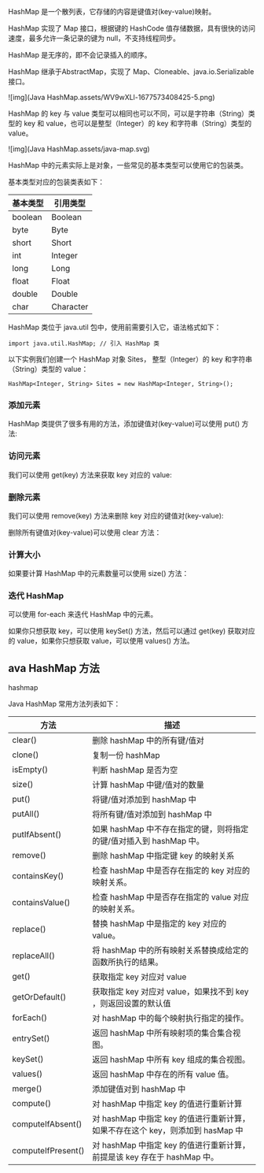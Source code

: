 HashMap 是一个散列表，它存储的内容是键值对(key-value)映射。

HashMap 实现了 Map 接口，根据键的 HashCode 值存储数据，具有很快的访问速度，最多允许一条记录的键为 null，不支持线程同步。

HashMap 是无序的，即不会记录插入的顺序。

HashMap 继承于AbstractMap，实现了 Map、Cloneable、java.io.Serializable 接口。

![img](Java HashMap.assets/WV9wXLl-1677573408425-5.png)

HashMap 的 key 与 value 类型可以相同也可以不同，可以是字符串（String）类型的 key 和 value，也可以是整型（Integer）的 key 和字符串（String）类型的 value。

![img](Java HashMap.assets/java-map.svg)

HashMap 中的元素实际上是对象，一些常见的基本类型可以使用它的包装类。

基本类型对应的包装类表如下：

| 基本类型 | 引用类型  |
| -------- | --------- |
| boolean  | Boolean   |
| byte     | Byte      |
| short    | Short     |
| int      | Integer   |
| long     | Long      |
| float    | Float     |
| double   | Double    |
| char     | Character |

HashMap 类位于 java.util 包中，使用前需要引入它，语法格式如下：

```
import java.util.HashMap; // 引入 HashMap 类
```

以下实例我们创建一个 HashMap 对象 Sites， 整型（Integer）的 key 和字符串（String）类型的 value：

```
HashMap<Integer, String> Sites = new HashMap<Integer, String>();
```

### 添加元素

HashMap 类提供了很多有用的方法，添加键值对(key-value)可以使用 put() 方法:

### 访问元素

我们可以使用 get(key) 方法来获取 key 对应的 value:

### 删除元素

我们可以使用 remove(key) 方法来删除 key 对应的键值对(key-value):

删除所有键值对(key-value)可以使用 clear 方法：

### 计算大小

如果要计算 HashMap 中的元素数量可以使用 size() 方法：

### 迭代 HashMap

可以使用 for-each 来迭代 HashMap 中的元素。

如果你只想获取 key，可以使用 keySet() 方法，然后可以通过 get(key) 获取对应的 value，如果你只想获取 value，可以使用 values() 方法。

## ava HashMap 方法

hashmap

Java HashMap 常用方法列表如下：

| 方法                                                         | 描述                                                         |
| ------------------------------------------------------------ | ------------------------------------------------------------ |
| clear()                                                      | 删除 hashMap 中的所有键/值对                                 |
| clone() | 复制一份 hashMap                                             |
| isEmpty() | 判断 hashMap 是否为空                                        |
| size()| 计算 hashMap 中键/值对的数量                                 |
| put()  | 将键/值对添加到 hashMap 中                                   |
| putAll() | 将所有键/值对添加到 hashMap 中                               |
| putIfAbsent() | 如果 hashMap 中不存在指定的键，则将指定的键/值对插入到 hashMap 中。 |
| remove()| 删除 hashMap 中指定键 key 的映射关系                         |
| containsKey() | 检查 hashMap 中是否存在指定的 key 对应的映射关系。           |
| containsValue()| 检查 hashMap 中是否存在指定的 value 对应的映射关系。         |
| replace() | 替换 hashMap 中是指定的 key 对应的 value。                   |
| replaceAll() | 将 hashMap 中的所有映射关系替换成给定的函数所执行的结果。    |
| get() | 获取指定 key 对应对 value                                    |
|getOrDefault() | 获取指定 key 对应对 value，如果找不到 key ，则返回设置的默认值 |
| forEach()| 对 hashMap 中的每个映射执行指定的操作。                      |
| entrySet() | 返回 hashMap 中所有映射项的集合集合视图。                    |
| keySet() | 返回 hashMap 中所有 key 组成的集合视图。                     |
| values() | 返回 hashMap 中存在的所有 value 值。                         |
| merge() | 添加键值对到 hashMap 中                                      |
| compute() | 对 hashMap 中指定 key 的值进行重新计算                       |
| computeIfAbsent() | 对 hashMap 中指定 key 的值进行重新计算，如果不存在这个 key，则添加到 hasMap 中 |
| computeIfPresent() | 对 hashMap 中指定 key 的值进行重新计算，前提是该 key 存在于 hashMap 中。 |